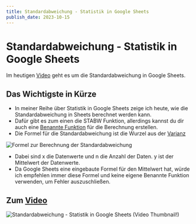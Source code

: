 ```yaml
---
title: Standardabweichung - Statistik in Google Sheets
publish_date: 2023-10-15
---
```


# Standardabweichung - Statistik in Google Sheets

Im heutigen [Video](https://youtu.be/SX7qqCNMHzw) geht es um die Standardabweichung in Google Sheets. 

## Das Wichtigste in Kürze

- In meiner Reihe über Statistik in Google Sheets zeige ich heute, wie die Standardabweichung in Sheets berechnet werden kann.
- Dafür gibt es zum einen die STABW Funktion, allerdings kannst du dir auch eine [Benannte Funktion](https://youtu.be/L2LVHTGzizU) für die Berechnung erstellen.
- Die Formel für die Standardabweichung ist die Wurzel aus der [Varianz](https://youtu.be/YHTPcWitiSI)

![Formel zur Berechnung der Standardabweichung](../../images/formeln/496_formel.jpg "Formel zur Berechnung der Standardabweichung")

- Dabei sind x die Datenwerte und n die Anzahl der Daten. y ist der Mittelwert der Datenwerte.
- Da Google Sheets eine eingebaute Formel für den Mittelwert hat, würde ich empfehlen immer diese Formel und keine eigene Benannte Funktion verwenden, um Fehler auszuschließen.

## Zum [Video](https://youtu.be/SX7qqCNMHzw)

![Standardabweichung - Statistik in Google Sheets (Video Thumbnail!)](../../thumbnails/Fertig496.jpg "Standardabweichung - Statistik in Google Sheets (Video Thumbnail!)")